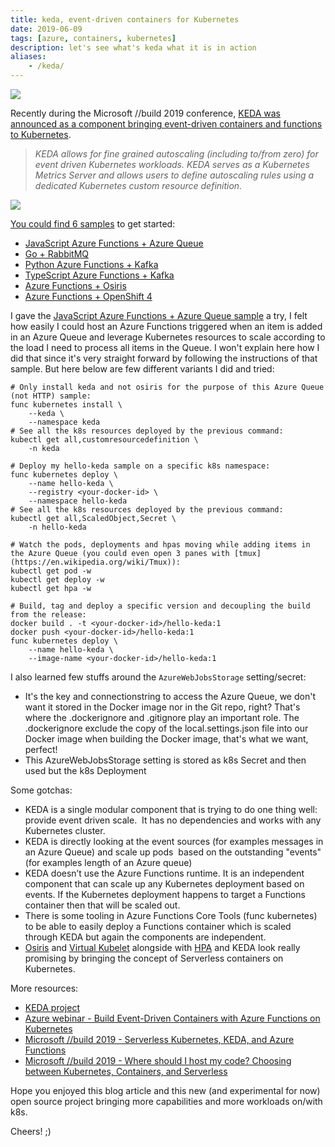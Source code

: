 ```yaml
---
title: keda, event-driven containers for Kubernetes
date: 2019-06-09
tags: [azure, containers, kubernetes]
description: let's see what's keda what it is in action
aliases:
    - /keda/
---
```

[![](https://avatars3.githubusercontent.com/u/49917779?s=200&v=4)](https://avatars3.githubusercontent.com/u/49917779?s=200&v=4)

Recently during the Microsoft //build 2019 conference, [KEDA was announced as a component bringing event-driven containers and functions to Kubernetes](https://cloudblogs.microsoft.com/opensource/2019/05/06/announcing-keda-kubernetes-event-driven-autoscaling-containers).

> _KEDA allows for fine grained autoscaling (including to/from zero) for event driven Kubernetes workloads. KEDA serves as a Kubernetes Metrics Server and allows users to define autoscaling rules using a dedicated Kubernetes custom resource definition._

[![](https://1.bp.blogspot.com/-u2qV3-VC2xk/XPwHQzCBq9I/AAAAAAAATNE/4FFU3iiNPwEann60bkV0S95EM_ovFTZcQCLcBGAs/s640/Capture.PNG)](https://1.bp.blogspot.com/-u2qV3-VC2xk/XPwHQzCBq9I/AAAAAAAATNE/4FFU3iiNPwEann60bkV0S95EM_ovFTZcQCLcBGAs/s1600/Capture.PNG)

[You could find 6 samples](https://github.com/kedacore/keda) to get started:
- [JavaScript Azure Functions + Azure Queue](https://github.com/kedacore/sample-hello-world-azure-functions)
- [Go + RabbitMQ](https://github.com/kedacore/sample-go-rabbitmq)
- [Python Azure Functions + Kafka](https://github.com/kedacore/sample-python-kafka-azure-function)
- [TypeScript Azure Functions + Kafka](https://github.com/kedacore/sample-typescript-kafka-azure-function)
- [Azure Functions + Osiris](https://github.com/kedacore/keda/wiki/Using-Azure-Functions-with-Keda-and-Osiris)
- [Azure Functions + OpenShift 4](https://github.com/kedacore/keda/wiki/Using-Keda-and-Azure-Functions-on-Openshift-4)

I gave the [JavaScript Azure Functions + Azure Queue sample](https://github.com/kedacore/sample-hello-world-azure-functions) a try, I felt how easily I could host an Azure Functions triggered when an item is added in an Azure Queue and leverage Kubernetes resources to scale according to the load I need to process all items in the Queue.
I won't explain here how I did that since it's very straight forward by following the instructions of that sample. But here below are few different variants I did and tried:
```
# Only install keda and not osiris for the purpose of this Azure Queue (not HTTP) sample:  
func kubernetes install \
    --keda \
    --namespace keda  
# See all the k8s resources deployed by the previous command:  
kubectl get all,customresourcedefinition \
    -n keda  
  
# Deploy my hello-keda sample on a specific k8s namespace:  
func kubernetes deploy \
    --name hello-keda \
    --registry <your-docker-id> \
    --namespace hello-keda  
# See all the k8s resources deployed by the previous command:  
kubectl get all,ScaledObject,Secret \
    -n hello-keda  
  
# Watch the pods, deployments and hpas moving while adding items in the Azure Queue (you could even open 3 panes with [tmux](https://en.wikipedia.org/wiki/Tmux)):  
kubectl get pod -w  
kubectl get deploy -w  
kubectl get hpa -w  
  
# Build, tag and deploy a specific version and decoupling the build from the release:  
docker build . -t <your-docker-id>/hello-keda:1  
docker push <your-docker-id>/hello-keda:1  
func kubernetes deploy \
    --name hello-keda \
    --image-name <your-docker-id>/hello-keda:1  
```

I also learned few stuffs around the `AzureWebJobsStorage` setting/secret:
- It's the key and connectionstring to access the Azure Queue, we don't want it stored in the Docker image nor in the Git repo, right? That's where the .dockerignore and .gitignore play an important role. The .dockerignore exclude the copy of the local.settings.json file into our Docker image when building the Docker image, that's what we want, perfect!
- This AzureWebJobsStorage setting is stored as k8s Secret and then used but the k8s Deployment

Some gotchas:
- KEDA is a single modular component that is trying to do one thing well: provide event driven scale.  It has no dependencies and works with any Kubernetes cluster. 
- KEDA is directly looking at the event sources (for examples messages in an Azure Queue) and scale up pods  based on the outstanding "events" (for examples length of an Azure queue)
- KEDA doesn’t use the Azure Functions runtime. It is an independent component that can scale up any Kubernetes deployment based on events. If the Kubernetes deployment happens to target a Functions container then that will be scaled out. 
- There is some tooling in Azure Functions Core Tools (func kubernetes) to be able to easily deploy a Functions container which is scaled through KEDA but again the components are independent.
- [Osiris](https://github.com/deislabs/osiris) and [Virtual Kubelet](https://github.com/virtual-kubelet/virtual-kubelet) alongside with [HPA](https://kubernetes.io/docs/tasks/run-application/horizontal-pod-autoscale/) and KEDA look really promising by bringing the concept of Serverless containers on Kubernetes.

More resources:
- [KEDA project](https://github.com/kedacore/keda)
- [Azure webinar - Build Event-Driven Containers with Azure Functions on Kubernetes](https://info.microsoft.com/ww-ondemand-Build-Event-Driven-Containers-with-Azure-Functions-on-Kubernetes.html)
- [Microsoft //build 2019 - Serverless Kubernetes, KEDA, and Azure Functions](https://mybuild.techcommunity.microsoft.com/sessions/77799)
- [Microsoft //build 2019 - Where should I host my code? Choosing between Kubernetes, Containers, and Serverless](https://mybuild.techcommunity.microsoft.com/sessions/77338)

Hope you enjoyed this blog article and this new (and experimental for now) open source project bringing more capabilities and more workloads on/with k8s.

Cheers! ;)
